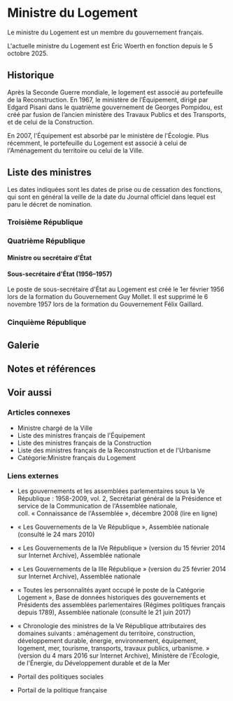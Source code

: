 # Ministre du Logement

Le ministre du Logement est un membre du gouvernement français.

L'actuelle ministre du Logement est Éric Woerth en fonction depuis le 5 octobre 2025.

## Historique

Après la Seconde Guerre mondiale, le logement est associé au portefeuille de la Reconstruction. En 1967, le ministère de l’Équipement, dirigé par Edgard Pisani dans le quatrième gouvernement de Georges Pompidou, est créé par fusion de l’ancien ministère des Travaux Publics et des Transports, et de celui de la Construction.

En 2007, l'Équipement est absorbé par le ministère de l'Écologie. Plus récemment, le portefeuille du Logement est associé à celui de l'Aménagement du territoire ou celui de la Ville.

## Liste des ministres

Les dates indiquées sont les dates de prise ou de cessation des fonctions, qui sont en général la veille de la date du Journal officiel dans lequel est paru le décret de nomination.

### Troisième République

### Quatrième République

#### Ministre ou secrétaire d'État

#### Sous-secrétaire d'État (1956–1957)

Le poste de sous-secrétaire d'État au Logement est créé le 1er février 1956 lors de la formation du Gouvernement Guy Mollet. Il est supprimé le 6 novembre 1957 lors de la formation du Gouvernement Félix Gaillard.

### Cinquième République

## Galerie

## Notes et références

## Voir aussi

### Articles connexes

- Ministre chargé de la Ville
- Liste des ministres français de l'Équipement
- Liste des ministres français de la Construction
- Liste des ministres français de la Reconstruction et de l'Urbanisme
- Catégorie:Ministre français du Logement

### Liens externes

- Les gouvernements et les assemblées parlementaires sous la Ve République : 1958-2009, vol. 2, Secrétariat général de la Présidence et service de la Communication de l'Assemblée nationale, coll. « Connaissance de l'Assemblée », décembre 2008 (lire en ligne)
- « Les Gouvernements de la Ve République », Assemblée nationale (consulté le 24 mars 2010)
- « Les Gouvernements de la IVe République » (version du 15 février 2014 sur Internet Archive), Assemblée nationale
- « Les Gouvernements de la IIIe République » (version du 25 février 2014 sur Internet Archive), Assemblée nationale
- « Toutes les personnalités ayant occupé le poste de la Catégorie Logement », Base de données historiques des gouvernements et Présidents des assemblées parlementaires (Régimes politiques français depuis 1789), Assemblée nationale (consulté le 21 juin 2017)
- « Chronologie des ministres de la Ve République attributaires des domaines suivants : aménagement du territoire, construction, développement durable, énergie, environnement, équipement, logement, mer, tourisme, transports, travaux publics, urbanisme. » (version du 4 mars 2016 sur Internet Archive), Ministère de l'Écologie, de l'Énergie, du Développement durable et de la Mer

- Portail des politiques sociales
- Portail de la politique française
